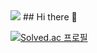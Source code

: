 <img src="https://capsule-render.vercel.app/api?type=wave&color=auto&height=300&section=header&fontSize=90" />
## Hi there 👋

<!-- 
백준 티어 출처:https://github.com/mazassumnida/mazassumnida?tab=readme-ov-file
아래가 코드

-->
[![Solved.ac
프로필](http://mazassumnida.wtf/api/v2/generate_badge?boj={handle})](https://solved.ac/{handle})

<!--
<img src="https://capsule-render.vercel.app/api?type=wave&color=auto&height=300&section=header&text=capsule%20render&fontSize=90" />
-->
